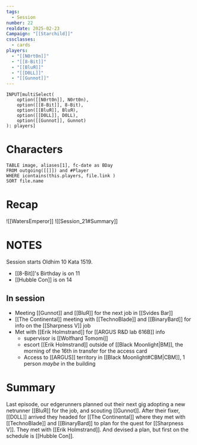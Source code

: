 ```yaml
---
tags:
  - Session
number: 22
realdate: 2025-02-23
Campaign: "[[Starchild]]"
cssclasses:
  - cards
players:
  - "[[N0rt0n]]"
  - "[[8-Bit]]"
  - "[[BluЯ]]"
  - "[[D0LL]]"
  - "[[Gunnot]]"
---
```

```meta-bind
INPUT[multiSelect(
	option([[N0rt0n]], N0rt0n),
	option([[8-Bit]], 8-Bit),
	option([[BluЯ]], BluЯ),
	option([[D0LL]], D0LL),
	option([[Gunnot]], Gunnot)
): players]
```
# Characters
```dataview
TABLE image, aliases[1], fc-date as BDay
FROM outgoing([[]]) and #Player
WHERE icontains(this.players, file.link )
SORT file.name
```
# Recap
![[WatersEmperor]]
![[Session_21#Summary]]
# NOTES
Session starts Oldhim 10 Kata 1519.
- [[8-Bit]]'s Birthday is on 11
- [[Hubble Con]] is on 14
## In session
- Meeting [[Gunnot]] and [[BluЯ]] for the next job in [[Svides Bar]]
- [[The Continental]] meeting with [[TechnoBlade]] and [[BinaryBard]] for info on the [[Sharpness V]] job
- Met with [[Erik Holmstrand]] for [[ARGUS R&D lab 616B]] info
	- supervisor is [[Wolfhard Tomomi]]
	- escort [[Erik Holmstrand]] outside of [[Black Moonlight|BM]], the morning of the 16th in transfer for the access card
	- Access to [[ARGUS]] territory in [[Black Moonlight#CBM|CBM]], 1 person *maybe* in the building
# Summary
Last episode, our edgerunners planned out their next gig adopting a new netrunner [[BluЯ]] for the job, and scouting [[Gunnot]]. After their fixer, [[D0LL]] arrived they headed for [[The Continental]] where they met with [[TechnoBlade]] and [[BinaryBard]] to plan for the quest for [[Sharpness V]]. They met with [[Erik Holmstrand]]. And devised a plan, but first on the schedule is [[Hubble Con]]. 